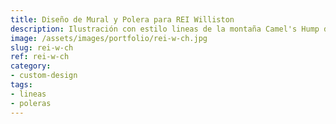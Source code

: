 ```yaml
---
title: Diseño de Mural y Polera para REI Williston
description: Ilustración con estilo lineas de la montaña Camel's Hump de Vermont. El diseño fue incorporado en la muralla de la tienda e incluso impreso en poleras vendidas en la tienda.
image: /assets/images/portfolio/rei-w-ch.jpg
slug: rei-w-ch
ref: rei-w-ch
category:
- custom-design
tags:
- lineas
- poleras
---
```

